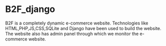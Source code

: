 # B2F_django

B2F is a completely dynamic e-commerce website. Technologies like HTML,PHP,JS,CSS,SQLite and Django have been used to build the website. 
The website also has admin panel through which we monitor the e-commerce website. 
